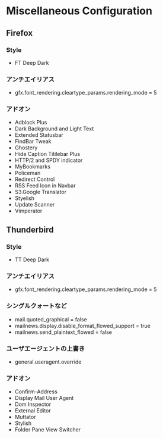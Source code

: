 # Miscellaneous Configuration


## Firefox

### Style
- FT Deep Dark

### アンチエイリアス
- gfx.font_rendering.cleartype_params.rendering_mode = 5

### アドオン
- Adblock Plus
- Dark Background and Light Text
- Extended Statusbar
- FindBar Tweak
- Ghostery
- Hide Caption Titilebar Plus
- HTTP/2 and SPDY indicator
- MyBookmarks
- Policeman
- Redirect Control
- RSS Feed Icon in Navbar
- S3.Google Translator
- Styelish
- Update Scanner
- Vimperator



## Thunderbird

### Style
- TT Deep Dark

### アンチエイリアス
- gfx.font_rendering.cleartype_params.rendering_mode = 5

### シングルクォートなど
- mail.quoted_graphical = false
- mailnews.display.disable_format_flowed_support = true
- mailnews.send_plaintext_flowed = false

### ユーザエージェントの上書き
- general.useragent.override

### アドオン
- Confirm-Address
- Display Mail User Agent
- Dom Inspector
- External Editor
- Muttator
- Stylish
- Folder Pane View Switcher

